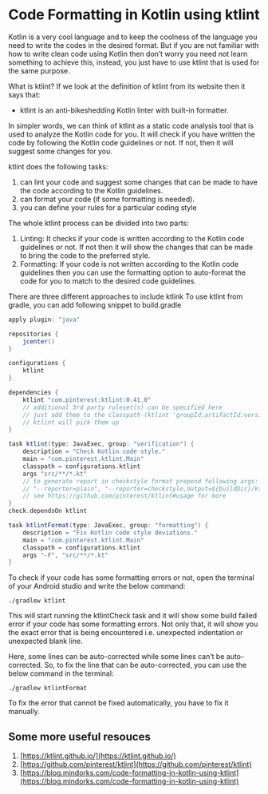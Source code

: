 
# Code Formatting in Kotlin using ktlint

Kotlin is a very cool language and to keep the coolness of the language you need to write the codes in the desired format. But if you are not familiar with how to write clean code using Kotlin then don’t worry you need not learn something to achieve this, instead, you just have to use ktlint that is used for the same purpose.


What is ktlint?
If we look at the definition of ktlint from its website then it says that:
  - ktlint is an anti-bikeshedding Kotlin linter with built-in formatter.

In simpler words, we can think of ktlint as a static code analysis tool that is used to analyze the Kotlin code for you. It will check if you have written the code by following the Kotlin code guidelines or not. If not, then it will suggest some changes for you.

ktlint does the following tasks:
  1. can lint your code and suggest some changes that can be made to have the code according to the Kotlin guidelines.
  2. can format your code (if some formatting is needed).
  3. you can define your rules for a particular coding style

The whole ktlint process can be divided into two parts:
  1. Linting: It checks if your code is written according to the Kotlin code guidelines or not. If not then it will show the changes that can be made to bring the code to the preferred style.
  2. Formatting: If your code is not written according to the Kotlin code guidelines then you can use the formatting option to auto-format the code for you to match to the desired code guidelines.

There are three different approaches to include ktlink
To use ktlint from gradle, you can add following snippet to build.gradle

```groovy
apply plugin: "java"

repositories {
    jcenter()
}

configurations {
    ktlint
}

dependencies {
    ktlint "com.pinterest:ktlint:0.41.0"
    // additional 3rd party ruleset(s) can be specified here
    // just add them to the classpath (ktlint 'groupId:artifactId:version') and 
    // ktlint will pick them up
}

task ktlint(type: JavaExec, group: "verification") {
    description = "Check Kotlin code style."
    main = "com.pinterest.ktlint.Main"
    classpath = configurations.ktlint
    args "src/**/*.kt"
    // to generate report in checkstyle format prepend following args:
    // "--reporter=plain", "--reporter=checkstyle,output=${buildDir}/ktlint.xml"
    // see https://github.com/pinterest/ktlint#usage for more
}
check.dependsOn ktlint

task ktlintFormat(type: JavaExec, group: "formatting") {
    description = "Fix Kotlin code style deviations."
    main = "com.pinterest.ktlint.Main"
    classpath = configurations.ktlint
    args "-F", "src/**/*.kt"
}

```


To check if your code has some formatting errors or not, open the terminal of your Android studio and write the below command:
```
./gradlew ktlint
```
This will start running the ktlintCheck task and it will show some build failed error if your code has some formatting errors. Not only that, it will show you the exact error that is being encountered i.e. unexpected indentation or unexpected blank line.

Here, some lines can be auto-corrected while some lines can’t be auto-corrected. So, to fix the line that can be auto-corrected, you can use the below command in the terminal:
```
./gradlew ktlintFormat
```

To fix the error that cannot be fixed automatically, you have to fix it manually.


Some more useful resouces
------------------------------------
1. [https://ktlint.github.io/](https://ktlint.github.io/)
2. [https://github.com/pinterest/ktlint](https://github.com/pinterest/ktlint)
3. [https://blog.mindorks.com/code-formatting-in-kotlin-using-ktlint](https://blog.mindorks.com/code-formatting-in-kotlin-using-ktlint)